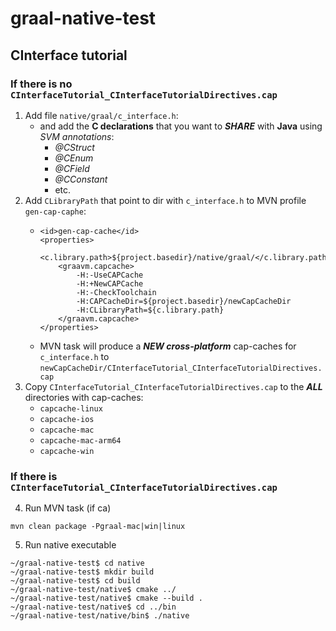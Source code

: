 # graal-native-test

## CInterface tutorial

### If there is no `CInterfaceTutorial_CInterfaceTutorialDirectives.cap`
1. Add file `native/graal/c_interface.h`:
   * and add the **C declarations** that you want to **_SHARE_** with **Java** using _SVM annotations_:
     * _@CStruct_
     * _@CEnum_
     * _@CField_
     * _@CConstant_
     * etc.
2. Add `CLibraryPath` that point to dir with `c_interface.h` to MVN profile `gen-cap-caphe`:
   *   ```
       <id>gen-cap-cache</id>
       <properties>
           <c.library.path>${project.basedir}/native/graal/</c.library.path>
           <graavm.capcache>
               -H:-UseCAPCache
               -H:+NewCAPCache
               -H:-CheckToolchain
               -H:CAPCacheDir=${project.basedir}/newCapCacheDir
               -H:CLibraryPath=${c.library.path}
           </graavm.capcache>
       </properties>
       ```
   * MVN task will produce a **_NEW cross-platform_** cap-caches for `c_interface.h` to `newCapCacheDir/CInterfaceTutorial_CInterfaceTutorialDirectives.cap`
3. Copy `CInterfaceTutorial_CInterfaceTutorialDirectives.cap` to the **_ALL_** directories with cap-caches:
   * `capcache-linux`
   * `capcache-ios`
   * `capcache-mac`
   * `capcache-mac-arm64`
   * `capcache-win`


### If there is `CInterfaceTutorial_CInterfaceTutorialDirectives.cap`
4. Run MVN task (if ca)
```
mvn clean package -Pgraal-mac|win|linux
```
5. Run native executable
```
~/graal-native-test$ cd native
~/graal-native-test$ mkdir build
~/graal-native-test$ cd build
~/graal-native-test/native$ cmake ../
~/graal-native-test/native$ cmake --build .
~/graal-native-test/native$ cd ../bin
~/graal-native-test/native/bin$ ./native
```

